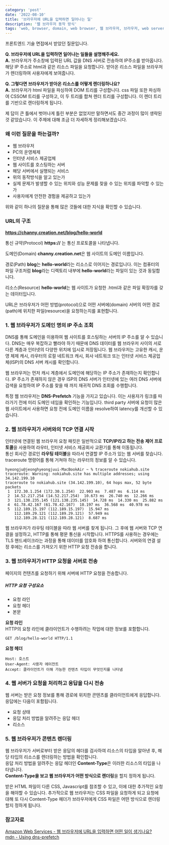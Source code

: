 ```yaml
---
category: 'post'
date: '2022-08-10'
title: '브라우저에 URL을 입력하면 일어나는 일'
description: '웹 브라우저 동작 방식'
tags: 'web, browser, domain, web browser, 웹 브라우저, 브라우저, web server, hosting'
---
```


프론트엔드 기술 면접에서 받았던 질문입니다.

**Q. 브라우저에 URL을 입력하면 일어나는 일들을 설명해주세요.**<br>
**A.** 브라우저가 주소창에 입력된 URL 값을 DNS 서버로 전송하여 IP주소를 받아옵니다.
해당 IP 주소로 html과 같은 리소스 파일을 요청합니다.
받아온 리소스 파일을 브라우저가 렌더링하여 사용자에게 보여줍니다.

**Q. 그렇다면 브라우저가 받아온 리소스를 어떻게 렌더링하나요?**<br>
**A.** 브라우저가 html 파일을 파싱하여 DOM 트리를 구성합니다. css 파일 또한 파싱하여 CSSOM 트리를 구성하고, 이 두 트리를 합쳐 렌더 트리를 구성합니다. 이 렌더 트리를 기반으로 렌더링하게 됩니다.

제 답이 큰 틀에서 벗어나게 틀린 부분은 없었지만 말하면서도 중간 과정이 많이 생략된 것 같았습니다. 이 주제에 대해 조금 더 자세하게 정리해보겠습니다.

### 왜 이런 질문을 하는걸까?

- 웹 브라우저
- PC의 운영체제
- 인터넷 서비스 제공업체
- 웹 사이트를 호스팅하는 서버
- 해당 서버에서 실행되는 서비스
- 위의 동작방식을 알고 있는가
- 실제 문제가 발생할 수 있는 위치와 성능 문제를 찾을 수 있는 위치를 파악할 수 있는가
- 사용자에게 안전한 경험을 제공하고 있는가

위와 같이 하나의 질문을 통해 많은 것들에 대한 지식을 확인할 수 있습니다.

### URL의 구조

**https://channy.creation.net/blog/hello-world**

통신 규약(Protocol)
**https://** 는 통신 프로토콜을 나타냅니다.

도메인(Domain)
**channy.creation.net**은 웹 사이트의 도메인 이름입니다.

경로(Path)
**blog**는 **hello-world**라는 리소스로 이어지는 경로입니다. 이는 컴퓨터의 파일 구조처럼 **blog**라는 디렉토리 내부에 **hello-world**라는 파일이 있는 것과 동일합니다.

리소스(Resource)
**hello-world**는 웹 사이트가 요청한 .html과 같은 파일 확장자를 갖는 데이터입니다.

URL은 브라우저가 어떤 방법(protocol)으로 어떤 서버에(domain) 서버의 어떤 경로(path)에 위치한 파일(resource)을 요청하는지를 표현합니다.

### 1. 웹 브라우저가 도메인 명의 IP 주소 조회

DNS를 통해 도메인을 이용하여 웹 사이트를 호스팅하는 서버의 IP 주소를 알 수 있습니다.
DNS는 매우 복잡하고 빨라야 하기 때문에 DNS 데이터를 웹 브라우저 사이의 서로 다른 계층과 인터넷의 다양한 위치에 임시로 저장됩니다.
웹 브라우저는 고유한 캐시, 운영 체제 캐시, 라우터의 로컬 네트워크 캐시, 회사 네트워크 또는 인터넷 서비스 제공업체(ISP)의 DNS 서버 캐시를 확인합니다.

웹 브라우저는 먼저 캐시 계층에서 도메인에 해당하는 IP 주소가 존재하는지 확인합니다.
IP 주소가 존재하지 않은 경우 ISP의 DNS 서버가 인터넷에 있는 여러 DNS 서버에 검색을 요청하여 IP 주소를 찾을 때 까지 재귀적 DNS 조회를 수행합니다.

특정 웹 브라우저는 **DNS-Prefetch** 기능을 가지고 있습니다.
이는 사용자가 링크를 따라가기 전에 미리 도메인 네임을 확인하는 기능입니다.
third party 서버에 요청이 많은 웹 사이트에서 사용하면 요청 전에 도메인 이름을 resolve하여 latency를 개선할 수 있습니다.

### 2. 웹 브라우저가 서버와의 TCP 연결 시작

인터넷에 연결된 웹 브라우저 요청 패킷은 일반적으로 **TCP/IP라고 하는 전송 제어 프로토콜**을 사용하여 라우터, 인터넷 서비스 제공회사 교환기를 통해 이동됩니다.<br>
통신 회사간 경로인 **라우팅 테이블**을 따라서 연결할 IP 주소가 있는 웹 서버를 찾습니다.
traceroute <domain-name> 명령어를 통해 거쳐야 하는 라우터의 정보를 알 수 있습니다.

```shell
hyeongju@jeonghyeongjuui-MacBookAir ~ % traceroute nokiahub.site
traceroute: Warning: nokiahub.site has multiple addresses; using 34.142.199.10
traceroute to nokiahub.site (34.142.199.10), 64 hops max, 52 byte packets
 1  172.30.1.254 (172.30.1.254)  22.903 ms  7.487 ms  6.114 ms
 2  14.52.217.254 (14.52.217.254)  10.673 ms  26.740 ms  12.266 ms
 3  121.138.235.145 (121.138.235.145)  14.728 ms  14.330 ms  25.882 ms
 4  61.78.42.167 (61.78.42.167)  10.197 ms  36.568 ms  40.978 ms
 5  112.189.15.197 (112.189.15.197)  15.947 ms
    112.189.29.121 (112.189.29.121)  57.949 ms
    112.189.28.121 (112.189.28.121)  8.687 ms
```

웹 브라우저가 라우팅 테이블을 따라 웹 서버를 찾게 됩니다.
그 후에 웹 서버와 TCP 연결을 설정하고, HTTP를 통해 평문 통신을 시작합니다.
HTTPS를 사용하는 경우에는 TLS 핸드셰이크라는 과정을 통해 데이터를 암호화 하여 통신합니다.
서버와의 연결 설정 후에는 리소스를 가져오기 위한 HTTP 요청 전송을 합니다.

### 3. 웹 브라우저가 HTTP 요청을 서버로 전송

페이지의 컨텐츠를 요청하기 위해 서버에 HTTP 요청을 전송합니다.

##### HTTP 요청 구성요소

- 요청 라인
- 요청 헤더
- 본문

**요청 라인**<br>
HTTP의 요청 라인에 클라이언트가 수행하려는 작업에 대한 정보를 포함합니다.

```shell
GET /blog/hello-world HTTP/1.1
```

**요청 헤더**<br>

```shell
Host: 호스트
User-Agent: 사용자 에이전트
Accept: 클라이언트가 이해 가능한 컨텐츠 타입이 무엇인지를 나타냄
```

### 4. 웹 서버가 요청을 처리하고 응답을 다시 전송

웹 서버는 받은 요청 정보를 통해 경로에 위치한 콘텐츠를 클라이언트에게 응답합니다.<br>
응답에는 다음이 포함됩니다.

- 요청 상태
- 응답 처리 방법을 알려주는 응답 헤더
- 리소스

### 5. 웹 브라우저가 콘텐츠 렌더링

웹 브라우저가 서버로부터 받은 응답의 헤더를 검사하여 리소스의 타입을 알아낸 후, 해당 타입의 리소스를 렌더링하는 방법을 확인합니다.<br>
응답 처리 방법을 알려주는 응답 헤더인 **Content-Type**은 이러한 리소스의 타입을 나타냅니다.<br>
**Content-Type을 보고 웹 브라우저가 어떤 방식으로 렌더링**을 할지 정하게 됩니다.<br>

받은 HTML 파일이 다른 CSS, Javascript를 참조할 수 있고, 이에 대한 추가적인 요청을 해야할 수 있습니다.
추가적으로 웹 브라우저는 CSS 파일을 요청하게 되고 요청에 대해 또 다시 Content-Type 헤더가 브라우저에게 CSS 파일은 어떤 방식으로 렌더링 할지 정하게 됩니다.<br>

### 참고자료

[Amazon Web Services - 웹 브라우저에 URL을 입력하면 어떤 일이 생기나요?](https://aws.amazon.com/ko/blogs/korea/what-happens-when-you-type-a-url-into-your-browser/)<br>
[mdn - Using dns-prefetch](https://developer.mozilla.org/en-US/docs/Web/Performance/dns-prefetch)<br>

